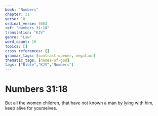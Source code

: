 ```yaml
---
book: "Numbers"
chapter: 31
verse: 18
ordinal_verse: 4683
ref: "Numbers 31:18"
translation: "KJV"
genre: "Law"
word_count: 19
topics: []
cross_references: []
grammar_tags: [contrast-opener, negation]
thematic_tags: [names-of-god]
tags: ["Bible","KJV","Numbers"]
---
```


# Numbers 31:18

But all the women children, that have not known a man by lying with him, keep alive for yourselves.
